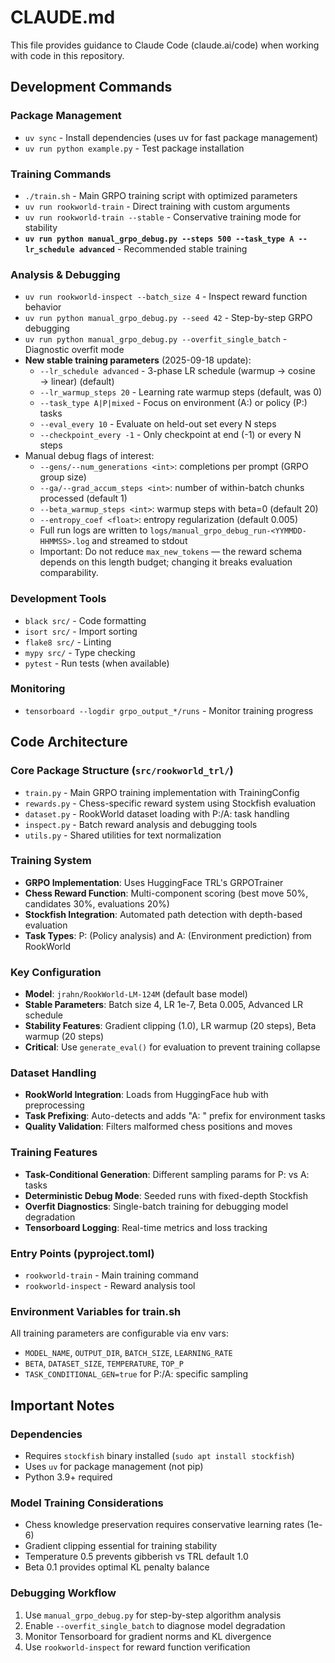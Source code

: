 # CLAUDE.md

This file provides guidance to Claude Code (claude.ai/code) when working with code in this repository.

## Development Commands

### Package Management
- `uv sync` - Install dependencies (uses uv for fast package management)
- `uv run python example.py` - Test package installation

### Training Commands
- `./train.sh` - Main GRPO training script with optimized parameters
- `uv run rookworld-train` - Direct training with custom arguments
- `uv run rookworld-train --stable` - Conservative training mode for stability
- **`uv run python manual_grpo_debug.py --steps 500 --task_type A --lr_schedule advanced`** - Recommended stable training

### Analysis & Debugging
- `uv run rookworld-inspect --batch_size 4` - Inspect reward function behavior
- `uv run python manual_grpo_debug.py --seed 42` - Step-by-step GRPO debugging
- `uv run python manual_grpo_debug.py --overfit_single_batch` - Diagnostic overfit mode
- **New stable training parameters** (2025-09-18 update):
  - `--lr_schedule advanced` - 3-phase LR schedule (warmup → cosine → linear) (default)
  - `--lr_warmup_steps 20` - Learning rate warmup steps (default, was 0)
  - `--task_type A|P|mixed` - Focus on environment (A:) or policy (P:) tasks
  - `--eval_every 10` - Evaluate on held-out set every N steps
  - `--checkpoint_every -1` - Only checkpoint at end (-1) or every N steps
- Manual debug flags of interest:
  - `--gens/--num_generations <int>`: completions per prompt (GRPO group size)
  - `--ga/--grad_accum_steps <int>`: number of within-batch chunks processed (default 1)
  - `--beta_warmup_steps <int>`: warmup steps with beta=0 (default 20)
  - `--entropy_coef <float>`: entropy regularization (default 0.005)
  - Full run logs are written to `logs/manual_grpo_debug_run-<YYMMDD-HHMMSS>.log` and streamed to stdout
  - Important: Do not reduce `max_new_tokens` — the reward schema depends on this length budget; changing it breaks evaluation comparability.

### Development Tools
- `black src/` - Code formatting
- `isort src/` - Import sorting
- `flake8 src/` - Linting
- `mypy src/` - Type checking
- `pytest` - Run tests (when available)

### Monitoring
- `tensorboard --logdir grpo_output_*/runs` - Monitor training progress

## Code Architecture

### Core Package Structure (`src/rookworld_trl/`)
- `train.py` - Main GRPO training implementation with TrainingConfig
- `rewards.py` - Chess-specific reward system using Stockfish evaluation
- `dataset.py` - RookWorld dataset loading with P:/A: task handling
- `inspect.py` - Batch reward analysis and debugging tools
- `utils.py` - Shared utilities for text normalization

### Training System
- **GRPO Implementation**: Uses HuggingFace TRL's GRPOTrainer
- **Chess Reward Function**: Multi-component scoring (best move 50%, candidates 30%, evaluations 20%)
- **Stockfish Integration**: Automated path detection with depth-based evaluation
- **Task Types**: P: (Policy analysis) and A: (Environment prediction) from RookWorld

### Key Configuration
- **Model**: `jrahn/RookWorld-LM-124M` (default base model)
- **Stable Parameters**: Batch size 4, LR 1e-7, Beta 0.005, Advanced LR schedule
- **Stability Features**: Gradient clipping (1.0), LR warmup (20 steps), Beta warmup (20 steps)
- **Critical**: Use `generate_eval()` for evaluation to prevent training collapse

### Dataset Handling
- **RookWorld Integration**: Loads from HuggingFace hub with preprocessing
- **Task Prefixing**: Auto-detects and adds "A: " prefix for environment tasks
- **Quality Validation**: Filters malformed chess positions and moves

### Training Features
- **Task-Conditional Generation**: Different sampling params for P: vs A: tasks
- **Deterministic Debug Mode**: Seeded runs with fixed-depth Stockfish
- **Overfit Diagnostics**: Single-batch training for debugging model degradation
- **Tensorboard Logging**: Real-time metrics and loss tracking

### Entry Points (pyproject.toml)
- `rookworld-train` - Main training command
- `rookworld-inspect` - Reward analysis tool

### Environment Variables for train.sh
All training parameters are configurable via env vars:
- `MODEL_NAME`, `OUTPUT_DIR`, `BATCH_SIZE`, `LEARNING_RATE`
- `BETA`, `DATASET_SIZE`, `TEMPERATURE`, `TOP_P`
- `TASK_CONDITIONAL_GEN=true` for P:/A: specific sampling

## Important Notes

### Dependencies
- Requires `stockfish` binary installed (`sudo apt install stockfish`)
- Uses `uv` for package management (not pip)
- Python 3.9+ required

### Model Training Considerations
- Chess knowledge preservation requires conservative learning rates (1e-6)
- Gradient clipping essential for training stability
- Temperature 0.5 prevents gibberish vs TRL default 1.0
- Beta 0.1 provides optimal KL penalty balance

### Debugging Workflow
1. Use `manual_grpo_debug.py` for step-by-step algorithm analysis
2. Enable `--overfit_single_batch` to diagnose model degradation
3. Monitor Tensorboard for gradient norms and KL divergence
4. Use `rookworld-inspect` for reward function verification
